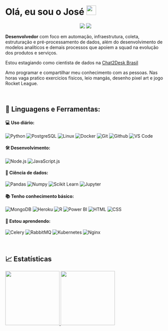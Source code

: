 # Olá, eu sou o José <img width="30" src="https://emojis.slackmojis.com/emojis/images/1593555389/9579/blob_excited.gif?1593555389" alt="party blob"/>

<p align="center">
<a href="https://www.linkedin.com/in/joserodrigs/"><img src="https://img.shields.io/badge/-Jose%20Rodrigues-0077B5?style=flat-square&logo=Linkedin&logoColor=white"/></a>
<a href="mailto:joseluisrjunior@gmail.com"><img src="https://img.shields.io/badge/-joseluisrjunior@gmail.com-D14836?style=flat-square&logo=Gmail&logoColor=white"/></a>
</p>

**Desenvolvedor** com foco em automação, infraestrutura, coleta, estruturação e pré-processamento de dados, além do desenvolvimento de
modelos analíticos e demais processos que apoiem a squad na evolução dos produtos e serviços.

Estou estagiando como cientista de dados na <a href="https://chat2desk.com.br/">Chat2Desk Brasil</a>

Amo programar e compartilhar meu conhecimento com as pessoas. Nas horas vaga pratico exercicios físicos, leio mangás, desenho pixel art e jogo Rocket League.

<br>

## 🚀 **Linguagens e Ferramentas:**

 #### 💻 Uso diário:
 ![Python](https://img.shields.io/badge/-Python-black?style=flat-square&logo=Python)
 ![PostgreSQL](https://img.shields.io/badge/-PostgreSQL-black?style=flat-square&logo=PostgreSQL)
 ![Linux](https://img.shields.io/badge/-Linux-black?style=flat-square&logo=Linux)
 ![Docker](https://img.shields.io/badge/-Docker-black?style=flat-square&logo=Docker)
 ![Git](https://img.shields.io/badge/-Git-black?style=flat-square&logo=Git)
 ![Github](https://img.shields.io/badge/-Github-black?style=flat-square&logo=Github)
 ![VS Code](https://img.shields.io/badge/-VS%20Code-black?style=flat-square&logo=visual-studio-code)
 
 #### 🛠 Desenvolvimento:
 ![Node.js](https://img.shields.io/badge/-Node.js-black?style=flat-square&logo=Node.js)
 ![JavaScript.js](https://img.shields.io/badge/-JavaScript-black?style=flat-square&logo=JavaScript)
 
 #### 🎲 Ciência de dados:
 ![Pandas](https://img.shields.io/badge/-Pandas-black?style=flat-square&logo=Pandas)
 ![Numpy](https://img.shields.io/badge/-Numpy-black?style=flat-square&logo=Numpy)
 ![Scikit Learn](https://img.shields.io/badge/-Scikit%20Learn-black?style=flat-square&logo=scikit-learn)
 ![Jupyter](https://img.shields.io/badge/-Jupyter-black?style=flat-square&logo=Jupyter)
 
 #### 📚 Tenho conhecimento básico:
 ![MongoDB](https://img.shields.io/badge/-MongoDB-black?style=flat-square&logo=MongoDB)
 ![Heroku](https://img.shields.io/badge/-Heroku-black?style=flat-square&logo=Heroku)
 ![R](https://img.shields.io/badge/-R-black?style=flat-square&logo=R)
 ![Power BI](https://img.shields.io/badge/-Power%20BI-black?style=flat-square&logo=Power-BI)
 ![HTML](https://img.shields.io/badge/-HTML-black?style=flat-square&logo=HTML5)
 ![CSS](https://img.shields.io/badge/-CSS-black?style=flat-square&logo=CSS3)
 
 #### 🌱 Estou aprendendo:
 ![Celery](https://img.shields.io/badge/Celery-black?style=flat-square&logo=Celery)
 ![RabbitMQ](https://img.shields.io/badge/RabbitMQ-black?style=flat-square&logo=RabbitMQ)
 ![Kubernetes](https://img.shields.io/badge/Kubernetes-black?style=flat-square&logo=Kubernetes)
 ![Nginx](https://img.shields.io/badge/Nginx-black?style=flat-square&logo=Nginx)
 
 <br>

## :chart_with_upwards_trend: Estatísticas

<a href="https://github.com/runiorr">
  <img height="170em" src="https://github-readme-stats.vercel.app/api?username=runiorr&show_icons=true&theme=dark&include_commits=true"/>
</a>

<a href="https://github.com/runiorr?tab=repositories">
  <img height="170em" src="https://github-readme-stats.vercel.app/api/top-langs/?username=runiorr&layout=compact&langs_count=8&theme=dark"/>
</a>
